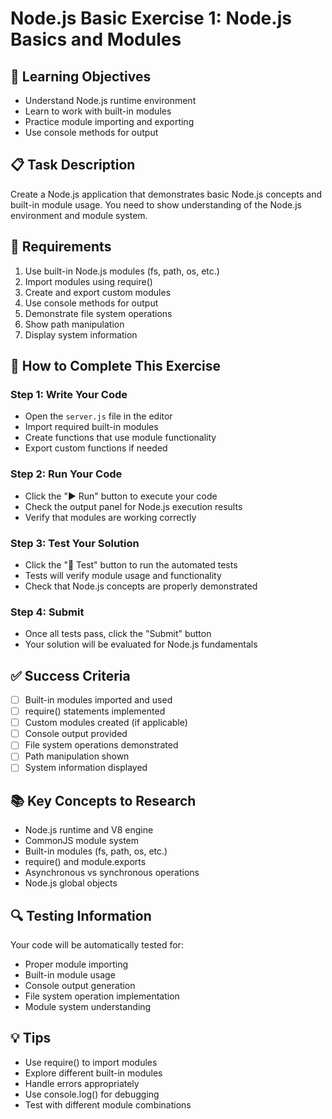 # Node.js Basic Exercise 1: Node.js Basics and Modules

## 🎯 Learning Objectives
- Understand Node.js runtime environment
- Learn to work with built-in modules
- Practice module importing and exporting
- Use console methods for output

## 📋 Task Description
Create a Node.js application that demonstrates basic Node.js concepts and built-in module usage. You need to show understanding of the Node.js environment and module system.

## 🔧 Requirements
1. Use built-in Node.js modules (fs, path, os, etc.)
2. Import modules using require()
3. Create and export custom modules
4. Use console methods for output
5. Demonstrate file system operations
6. Show path manipulation
7. Display system information

## 🚀 How to Complete This Exercise

### Step 1: Write Your Code
- Open the `server.js` file in the editor
- Import required built-in modules
- Create functions that use module functionality
- Export custom functions if needed

### Step 2: Run Your Code
- Click the "▶️ Run" button to execute your code
- Check the output panel for Node.js execution results
- Verify that modules are working correctly

### Step 3: Test Your Solution
- Click the "🧪 Test" button to run the automated tests
- Tests will verify module usage and functionality
- Check that Node.js concepts are properly demonstrated

### Step 4: Submit
- Once all tests pass, click the "Submit" button
- Your solution will be evaluated for Node.js fundamentals

## ✅ Success Criteria
- [ ] Built-in modules imported and used
- [ ] require() statements implemented
- [ ] Custom modules created (if applicable)
- [ ] Console output provided
- [ ] File system operations demonstrated
- [ ] Path manipulation shown
- [ ] System information displayed

## 📚 Key Concepts to Research
- Node.js runtime and V8 engine
- CommonJS module system
- Built-in modules (fs, path, os, etc.)
- require() and module.exports
- Asynchronous vs synchronous operations
- Node.js global objects

## 🔍 Testing Information
Your code will be automatically tested for:
- Proper module importing
- Built-in module usage
- Console output generation
- File system operation implementation
- Module system understanding

## 💡 Tips
- Use require() to import modules
- Explore different built-in modules
- Handle errors appropriately
- Use console.log() for debugging
- Test with different module combinations